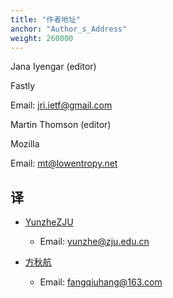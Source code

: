 ```yaml
---
title: "作者地址"
anchor: "Author_s_Address"
weight: 260000
---
```


Jana Iyengar (editor)

Fastly

Email: jri.ietf@gmail.com

Martin Thomson (editor)

Mozilla

Email: mt@lowentropy.net

## 译

- [YunzheZJU](https://github.com/YunzheZJU)
  - Email: yunzhe@zju.edu.cn

- [方秋航](https://github.com/fangqiuhang)
  - Email: fangqiuhang@163.com
